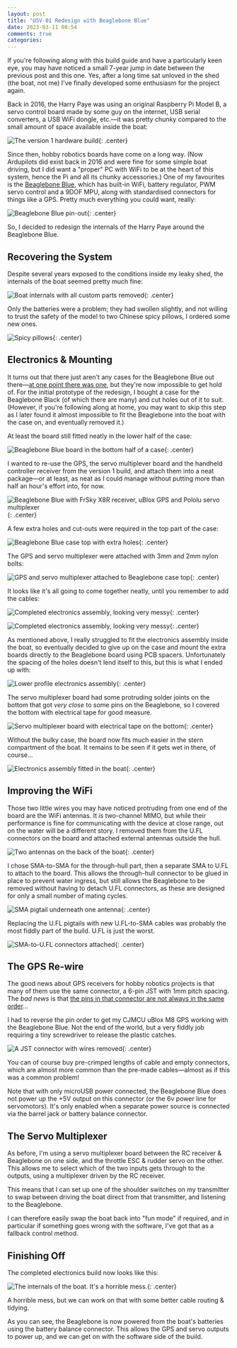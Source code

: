 ```yaml
---
layout: post
title: "USV-01 Redesign with Beaglebone Blue"
date: 2023-03-11 08:54
comments: true
categories:
---
```


If you're following along with this build guide and have a particularly keen eye, you may have noticed a small 7-year jump in date between the previous post and this one. Yes, after a long time sat unloved in the shed (the boat, not me) I've finally developed some enthusiasm for the project again.

Back in 2016, the Harry Paye was using an original Raspberry Pi Model B, a servo control board made by some guy on the internet, USB serial converters, a USB WiFi dongle, etc.&mdash;it was pretty chunky compared to the small amount of space available inside the boat:

![The version 1 hardware build](/hardware/usv-01/box7.jpg){: .center}

Since then, hobby robotics boards have come on a long way. (Now Ardupilots did exist back in 2016 and were fine for some simple boat driving, but I did want a "proper" PC with WiFi to be at the heart of this system, hence the Pi and all its chunky accessories.) One of my favourites is the [Beaglebone Blue](https://beagleboard.org/blue), which has built-in WiFi, battery regulator, PWM servo control and a 9DOF MPU, along with standardised connectors for things like a GPS. Pretty much everything you could want, really:

![Beaglebone Blue pin-out](/hardware/usv-01/beaglebone-pinout.jpg){: .center}

So, I decided to redesign the internals of the Harry Paye around the Beaglebone Blue.

## Recovering the System

Despite several years exposed to the conditions inside my leaky shed, the internals of the boat seemed pretty much fine:

![Boat internals with all custom parts removed](/hardware/usv-01/rebuild1.jpg){: .center}

Only the batteries were a problem; they had swollen slightly, and not willing to trust the safety of the model to two Chinese spicy pillows, I ordered some new ones.

![Spicy pillows](/hardware/usv-01/rebuild2.jpg){: .center}

## Electronics & Mounting

It turns out that there just aren't any cases for the Beaglebone Blue out there&mdash;[at one point there was one](https://in.rsdelivers.com/product/designspark/cbbblue-clr/designspark-case-for-beaglebone-blue-blue/1442599), but they're now impossible to get hold of. For the initial prototype of the redesign, I bought a case for the Beaglebone Black (of which there are many) and cut holes out of it to suit. (However, if you're following along at home, you may want to skip this step as I later found it almost impossible to fit the Beaglebone into the boat with the case on, and eventually removed it.)

At least the board still fitted neatly in the lower half of the case:

![Beaglebone Blue board in the bottom half of a case](/hardware/usv-01/rebuild3.jpg){: .center}

I wanted to re-use the GPS, the servo multiplever board and the handheld controller receiver from the version 1 build, and attach them into a neat package&mdash;or at least, as neat as I could manage without putting more than half an hour's effort into, for now.

![Beaglebone Blue with FrSky X8R receiver, uBlox GPS and Pololu servo multiplexer](/hardware/usv-01/rebuild4.jpg){: .center}

A few extra holes and cut-outs were required in the top part of the case:

![Beaglebone Blue case top with extra holes](/hardware/usv-01/rebuild5.jpg){: .center}

The GPS and servo multiplexer were attached with 3mm and 2mm nylon bolts:

![GPS and servo multiplexer attached to Beaglebone case top](/hardware/usv-01/rebuild6.jpg){: .center}

It looks like it's all going to come together neatly, until you remember to add the cables:

![Completed electronics assembly, looking very messy](/hardware/usv-01/rebuild7.jpg){: .center}

![Completed electronics assembly, looking very messy](/hardware/usv-01/rebuild8.jpg){: .center}

As mentioned above, I really struggled to fit the electronics assembly inside the boat, so eventually decided to give up on the case and mount the extra boards directly to the Beaglebone board using PCB spacers. Unfortunately the spacing of the holes doesn't lend itself to this, but this is what I ended up with:

![Lower profile electronics assembly](/hardware/usv-01/rebuild12.jpg){: .center}

The servo multiplexer board had some protruding solder joints on the bottom that got *very close* to some pins on the Beaglebone, so I covered the bottom with electrical tape for good measure.

![Servo multiplexer board with electrical tape on the bottom](/hardware/usv-01/rebuild13.jpg){: .center}

Without the bulky case, the board now fits much easier in the stern compartment of the boat. It remains to be seen if it gets wet in there, of course...

![Electronics assembly fitted in the boat](/hardware/usv-01/rebuild14.jpg){: .center}

## Improving the WiFi

Those two little wires you may have noticed protruding from one end of the board are the WiFi antennas. It *is* two-channel MIMO, but while their performance is fine for communicating with the device at close range, out on the water will be a different story. I removed them from the U.FL connectors on the board and attached external antennas outside the hull.

![Two antennas on the back of the boat](/hardware/usv-01/rebuild9.jpg){: .center}

I chose SMA-to-SMA for the through-hull part, then a separate SMA to U.FL to attach to the board. This allows the through-hull connector to be glued in place to prevent water ingress, but still allows the Beaglebone to be removed without having to detach U.FL connectors, as these are designed for only a small number of mating cycles.

![SMA pigtail underneath one antenna](/hardware/usv-01/rebuild10.jpg){: .center}

Replacing the U.FL pigtails with new U.FL-to-SMA cables was probably the most fiddly part of the build. U.FL is just the worst.

![SMA-to-U.FL connectors attached](/hardware/usv-01/rebuild15.jpg){: .center}

## The GPS Re-wire

The good news about GPS receivers for hobby robotics projects is that many of them use the same connector, a 6-pin JST with 1mm pitch spacing. The *bad news* is that [the pins in that connector are not always in the same order](https://discuss.ardupilot.org/uploads/default/original/2X/6/6e2eaa6201a83f92fbc241529087e41ffadd1d01.jpg)...

I had to reverse the pin order to get my CJMCU uBlox M8 GPS working with the Beaglebone Blue. Not the end of the world, but a very fiddly job requiring a tiny screwdriver to release the plastic catches.

![A JST connector with wires removed](/hardware/usv-01/rebuild11.jpg){: .center}

You can of course buy pre-crimped lengths of cable and empty connectors, which are almost more common than the pre-made cables&mdash;almost as if this was a common problem!

Note that with only microUSB power connected, the Beaglebone Blue does not power up the +5V output on this connector (or the 6v power line for servomotors). It's only enabled when a separate power source is connected via the barrel jack or battery balance connector.

## The Servo Multiplexer

As before, I'm using a servo multiplexer board between the RC receiver & Beaglebone on one side, and the throttle ESC & rudder servo on the other. This allows me to select which of the two inputs gets through to the outputs, using a multiplexer driven by the RC receiver.

This means that I can set up one of the shoulder switches on my transmitter to swap between driving the boat direct from that transmitter, and listening to the Beaglebone.

I can therefore easily swap the boat back into "fun mode" if required, and in particular if something goes wrong with the software, I've got that as a fallback control method.

## Finishing Off

The completed electronics build now looks like this:

![The internals of the boat. It's a horrible mess.](/hardware/usv-01/rebuild16.jpg){: .center}

A horrible mess, but we can work on that with some better cable routing & tidying.

As you can see, the Beaglebone is now powered from the boat's batteries using the battery balance connector. This allows the GPS and servo outputs to power up, and we can get on with the software side of the build.